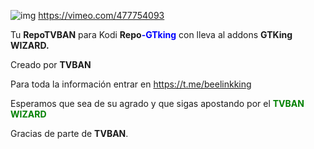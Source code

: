   ![img](https://i.imgur.com/krVnZrI.png) https://vimeo.com/477754093                                                                                                                 
                                                                                                                     
Tu **RepoTVBAN** para Kodi
**Repo**<span style="color:blue">**-GTking**</span> con lleva al addons **GTKing WIZARD.**

Creado por  **TVBAN**  

Para toda la información entrar en https://t.me/beelinkking

Esperamos que sea de su agrado y que sigas apostando por el <span style="color:green">**TVBAN WIZARD**</span>

Gracias de parte de **TVBAN**.
